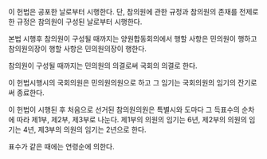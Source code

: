 이 헌법은 공포한 날로부터 시행한다. 단, 참의원에 관한 규정과 참의원의 존재를 전제로 한 규정은 참의원이 구성된 날로부터 시행한다.

본법 시행후 참의원이 구성될 때까지는 양원합동회의에서 행할 사항은 민의원이 행하고 참의원의장이 행할 사항은 민의원의장이 행한다.

참의원이 구성될 때까지는 민의원의 의결로써 국회의 의결로 한다.

이 헌법시행시의 국회의원은 민의원의원으로 하고 그 임기는 국회의원의 임기의 잔기로써 종료한다.

이 헌법이 시행된 후 처음으로 선거된 참의원의원은 특별시와 도마다 그 득표수의 순차에 따라 제1부, 제2부, 제3부로 나눈다. 제1부의 의원의 임기는 6년, 제2부의 의원의 임기는 4년, 제3부의 의원의 임기는 2년으로 한다.

표수가 같은 때에는 연령순에 의한다.

